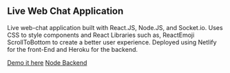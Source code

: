 

## Live Web Chat Application

Live web-chat application built with React.JS, Node.JS, and Socket.io.
Uses CSS to style components and React Libraries such as, ReactEmoji ScrollToBottom to create a better user experience.
Deployed using Netlify for the front-End and Heroku for the backend.

[Demo it here](https://villatrue-chat.netlify.com/)
[Node Backend](https://github.com/villatrue/Chat_app)


